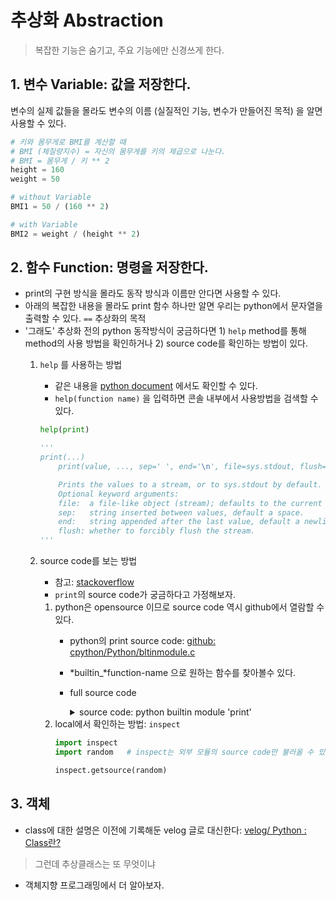 # 추상화 Abstraction
> 복잡한 기능은 숨기고, 주요 기능에만 신경쓰게 한다.

## 1. 변수 Variable: 값을 저장한다.
변수의 실제 값들을 몰라도 변수의 이름 (실질적인 기능, 변수가 만들어진 목적) 을 알면 사용할 수 있다.

```py
# 키와 몸무게로 BMI를 계산할 때
# BMI (체질량지수) = 자신의 몸무게를 키의 제곱으로 나눈다.
# BMI = 몸무게 / 키 ** 2
height = 160
weight = 50

# without Variable
BMI1 = 50 / (160 ** 2)

# with Variable
BMI2 = weight / (height ** 2)
```

## 2. 함수 Function: 명령을 저장한다.

- print의 구현 방식을 몰라도 동작 방식과 이름만 안다면 사용할 수 있다.  
- 아래의 복잡한 내용을 몰라도 print 함수 하나만 알면 우리는 python에서 문자열을 출력할 수 있다. `==` 추상화의 목적
- '그래도' 추상화 전의 python 동작방식이 궁금하다면 1) `help` method를 통해 method의 사용 방법을 확인하거나 2) source code를 확인하는 방법이 있다.
    1. `help` 를 사용하는 방법
        - 같은 내용을 [python document](https://docs.python.org/3/library/functions.html#print) 에서도 확인할 수 있다.
        - `help(function name)` 을 입력하면 콘솔 내부에서 사용방법을 검색할 수 있다.
        ```py
        help(print)

        '''
        print(...)
            print(value, ..., sep=' ', end='\n', file=sys.stdout, flush=False)

            Prints the values to a stream, or to sys.stdout by default.
            Optional keyword arguments:
            file:  a file-like object (stream); defaults to the current sys.stdout.
            sep:   string inserted between values, default a space.
            end:   string appended after the last value, default a newline.
            flush: whether to forcibly flush the stream.
        '''
        ```

    2. source code를 보는 방법
        - 참고: [stackoverflow](https://stackoverflow.com/questions/8608587/finding-the-source-code-for-built-in-python-functions)
        - `print`의 source code가 궁금하다고 가정해보자.

        1. python은 opensource 이므로 source code 역시 github에서 열람할 수 있다.
            - python의 print source code: [github: cpython/Python/bltinmodule.c](https://github.com/python/cpython/blob/3ac4e783e077ffd7b51c6acc1591002974644051/Python/bltinmodule.c#L1924)
            - *builtin_*function-name 으로 원하는 함수를 찾아볼수 있다.
            - full source code
                <details>
                <summary>source code: python builtin module 'print'</summary>
                ```c
                // github: cpython/Python/bltinmodule.c

                static PyObject *
                builtin_print_impl(PyObject *module, PyObject *args, PyObject *sep,
                                PyObject *end, PyObject *file, int flush)

                /*[clinic end generated code: output=3cfc0940f5bc237b input=c143c575d24fe665]*/
                {
                    int i, err;

                    if (file == Py_None) {
                        PyThreadState *tstate = _PyThreadState_GET();
                        file = _PySys_GetAttr(tstate, &_Py_ID(stdout));
                        if (file == NULL) {
                            PyErr_SetString(PyExc_RuntimeError, "lost sys.stdout");
                            return NULL;
                        }

                        /* sys.stdout may be None when FILE* stdout isn't connected */
                        if (file == Py_None) {
                            Py_RETURN_NONE;
                        }
                    }

                    if (sep == Py_None) {
                        sep = NULL;
                    }
                    else if (sep && !PyUnicode_Check(sep)) {
                        PyErr_Format(PyExc_TypeError,
                                    "sep must be None or a string, not %.200s",
                                    Py_TYPE(sep)->tp_name);
                        return NULL;
                    }
                    if (end == Py_None) {
                        end = NULL;
                    }
                    else if (end && !PyUnicode_Check(end)) {
                        PyErr_Format(PyExc_TypeError,
                                    "end must be None or a string, not %.200s",
                                    Py_TYPE(end)->tp_name);
                        return NULL;
                    }

                    for (i = 0; i < PyTuple_GET_SIZE(args); i++) {
                        if (i > 0) {
                            if (sep == NULL) {
                                err = PyFile_WriteString(" ", file);
                            }
                            else {
                                err = PyFile_WriteObject(sep, file, Py_PRINT_RAW);
                            }
                            if (err) {
                                return NULL;
                            }
                        }
                        err = PyFile_WriteObject(PyTuple_GET_ITEM(args, i), file, Py_PRINT_RAW);
                        if (err) {
                            return NULL;
                        }
                    }

                    if (end == NULL) {
                        err = PyFile_WriteString("\n", file);
                    }
                    else {
                        err = PyFile_WriteObject(end, file, Py_PRINT_RAW);
                    }
                    if (err) {
                        return NULL;
                    }

                    if (flush) {
                        PyObject *tmp = PyObject_CallMethodNoArgs(file, &_Py_ID(flush));
                        if (tmp == NULL) {
                            return NULL;
                        }
                        Py_DECREF(tmp);
                    }

                    Py_RETURN_NONE;
                }
                ```
                </details>
        2. local에서 확인하는 방법: `inspect`
            ```py
            import inspect
            import random   # inspect는 외부 모듈의 source code만 불러올 수 있다. (builtin X)

            inspect.getsource(random)
            ```


## 3. 객체
- class에 대한 설명은 이전에 기록해둔 velog 글로 대신한다: [velog/ Python : Class란?](https://velog.io/@www_1216/Python-Class)

> 그런데 추상클래스는 또 무엇이냐

- 객체지향 프로그래밍에서 더 알아보자.